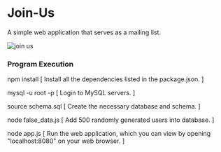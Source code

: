 # Join-Us
A simple web application that serves as a mailing list.

![join us](https://i.imgur.com/5DHqgPZ.png)

### Program Execution
npm install [ Install all the dependencies listed in the package.json. ]

mysql -u root -p [ Login to MySQL servers. ]

source schema.sql [ Create the necessary database and schema. ]

node false_data.js [ Add 500 randomly generated users into database. ]

node app.js [ Run the web application, which you can view by opening "localhost:8080" on your web browser. ]
